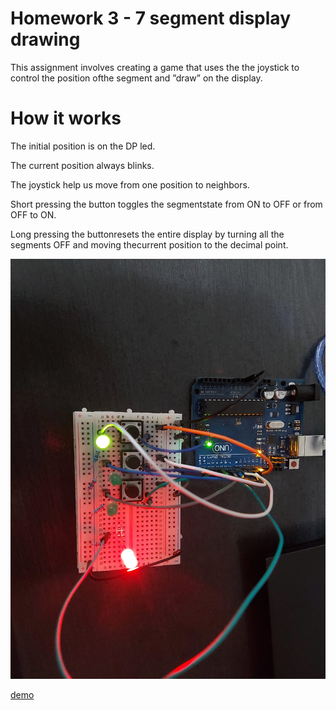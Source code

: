 # Homework 3 - 7 segment display drawing

This assignment involves creating a game that uses the the joystick to control the position ofthe segment and ”draw” on the display. 
# How it works

The initial position is on the DP led. 

The current position always blinks. 

The joystick help us move from one position to neighbors. 

Short pressing the button toggles the segmentstate from ON to OFF or from OFF to ON. 

Long pressing the buttonresets the entire display by turning all the segments OFF and moving thecurrent position to the decimal point.

![im2](https://github.com/Radu-Antonio/IntroductionToRobotics/blob/master/homework2/im2.jpeg)

[demo](https://www.youtube.com/watch?v=Ku-_gC6Jc9s)
